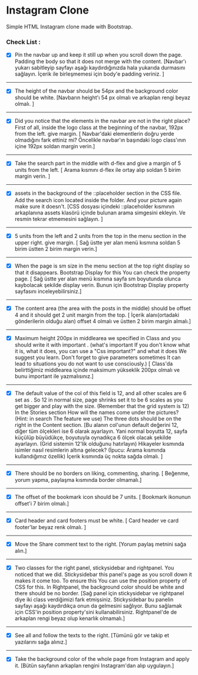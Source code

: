 # Instagram Clone
Simple HTML Instagram clone made with Bootstrap.

### Check List :
 - [X] Pin the navbar up and keep it still up when you scroll down the page. Padding the body so that it does not merge with the content.
[Navbar'ı yukarı sabitleyip sayfayı aşağı kaydırdığınızda hala yukarıda durmasını sağlayın. İçerik ile birleşmemesi için body'e padding veriniz. ] 
----------
 - [X] The height of the navbar should be 54px and the background color should be white.
 [Navbarın height'ı 54 px olmalı ve arkaplan rengi beyaz olmalı. ] 
----------
 - [X] Did you notice that the elements in the navbar are not in the right place? First of all, inside the logo class at the beginning of the navbar, 192px from the left. give margin.
 [ Navbar'daki elementlerin doğru yerde olmadığını fark ettiniz mi? Öncelikle navbar'ın başındaki logo class'ının içine 192px soldan margin verin.] 
----------
 - [X] Take the search part in the middle with d-flex and give a margin of 5 units from the left.
[ Arama kısmını d-flex ile ortay alıp soldan 5 birim margin verin. ]
----------
 - [X] assets in the background of the ::placeholder section in the CSS file. Add the search icon located inside the folder. And your picture again make sure it doesn't.
[CSS dosyası içindeki ::placeholder kısmının arkaplanına assets klasörü içinde bulunan arama simgesini ekleyin. Ve resmin tekrar etmemesini sağlayın. ] 
----------
 - [X] 5 units from the left and 2 units from the top in the menu section in the upper right. give margin.
[  Sağ üstte yer alan menü kısmına soldan 5 birim üstten 2 birim margin verin.]

----------

 - [X] When the page is sm size in the menu section at the top right display so that it disappears. Bootstrap Display for this You can check the property page.
[ Sağ üstte yer alan menü kısmına sayfa sm boyutunda olunca kaybolacak şekilde display verin. Bunun için Bootstrap Display property sayfasını inceleyebilirsiniz.] 

----------

 - [X] The content area (the area with the posts in the middle) should be offset 4 and it should get 2 unit margin from the top.
[ İçerik alanı(ortadaki gönderilerin olduğu alan) offset 4 olmalı ve üstten 2 birim margin almalı.] 

----------

 - [X] Maximum height 200px in middlearea we specified in Class and you should write it with important . (what's important If you don't know what it is, what it does, you can use a "Css important?" and what it does We suggest you learn. Don't forget to give parameters sometimes It can lead to situations you do not want to use consciously.)
 [ Class'da belirttiğimiz middlearea içinde maksimum yükseklik 200px olmalı ve bunu important ile yazmalısınız.] 
---------
 - [X] The default value of the col of this field is 12, and all other scales are 6 set as . So 12 in normal size, page shrinks set it to be 6 scales as you get bigger and play with the size. (Remember that the grid system is 12) In the Stories section How will the names come under the pictures? (Hint: in search The feature we use) The three dots should be on the right in the Content section.
 [Bu alanın col'unun default değerini 12, diğer tüm ölçekleri ise 6 olarak ayarlayın. Yani normal boyutta 12, sayfa küçülüp büyüdükçe, boyutuyla oynadıkça 6 ölçek olacak şekilde ayarlayın. (Grid sistemin 12'lik olduğunu hatırlayın) Hikayeler kısmında isimler nasıl resimlerin altına gelecek? (İpucu: Arama kısmında kullandığımız özellik) İçerik kısmında üç nokta sağda olmalı. ]

----------

 - [X] There should be no borders on liking, commenting, sharing.
 [ Beğenme, yorum yapma, paylaşma kısmında border olmamalı.]

----------

 - [X]   The offset of the bookmark icon should be 7 units.
 [ Bookmark ikonunun offset'i 7 birim olmalı.] 

----------

 - [X] Card header and card footers must be white.
 [ Card header ve card footer'lar beyaz renk olmalı. ]

----------

 - [X] Move the Share comment text to the right. 
[Yorum paylaş metnini sağa alın.]

----------

 - [X] Two classes for the right panel, stickysidebar and rightpanel. You noticed that we did. Stickysidebar this panel's page as you scroll down it makes it come too. To ensure this You can use the position property of CSS for this. In Rightpanel, the background color should be white and there should be no border.
 [Sağ panel için stickysidebar ve rightpanel diye iki class verdiğimizi fark etmişsiniz. Stickysidebar bu panelin sayfayı aşağı kaydırdıkça onun da gelmesini sağlıyor. Bunu sağlamak için CSS'in position property'sini kullanabilirsiniz. Rightpanel'de de arkaplan rengi beyaz olup kenarlık olmamalı.]
---------
 - [X]   See all and follow the texts to the right.
[Tümünü gör ve takip et yazılarını sağa alınız.]
----------
 - [X] Take the background color of the whole page from Instagram and apply it.
[Bütün sayfanın arkaplan rengini Instagram'dan alıp uygulayın.]